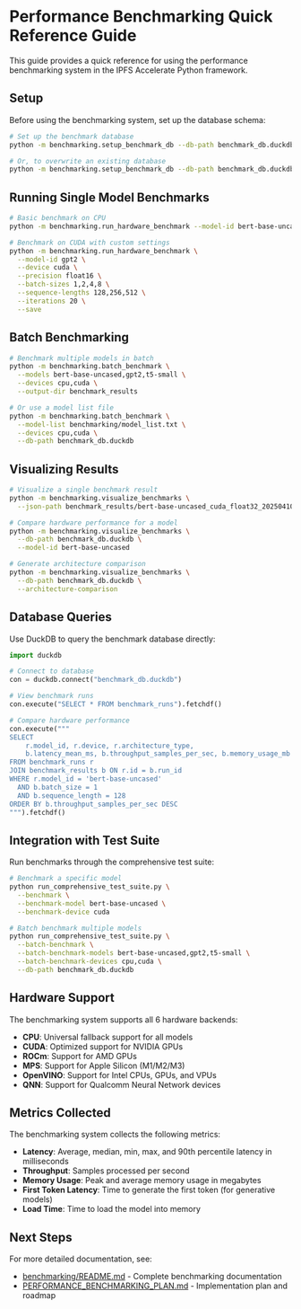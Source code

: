 # Performance Benchmarking Quick Reference Guide

This guide provides a quick reference for using the performance benchmarking system in the IPFS Accelerate Python framework.

## Setup

Before using the benchmarking system, set up the database schema:

```bash
# Set up the benchmark database
python -m benchmarking.setup_benchmark_db --db-path benchmark_db.duckdb

# Or, to overwrite an existing database
python -m benchmarking.setup_benchmark_db --db-path benchmark_db.duckdb --overwrite
```

## Running Single Model Benchmarks

```bash
# Basic benchmark on CPU
python -m benchmarking.run_hardware_benchmark --model-id bert-base-uncased --device cpu

# Benchmark on CUDA with custom settings
python -m benchmarking.run_hardware_benchmark \
  --model-id gpt2 \
  --device cuda \
  --precision float16 \
  --batch-sizes 1,2,4,8 \
  --sequence-lengths 128,256,512 \
  --iterations 20 \
  --save
```

## Batch Benchmarking

```bash
# Benchmark multiple models in batch
python -m benchmarking.batch_benchmark \
  --models bert-base-uncased,gpt2,t5-small \
  --devices cpu,cuda \
  --output-dir benchmark_results

# Or use a model list file
python -m benchmarking.batch_benchmark \
  --model-list benchmarking/model_list.txt \
  --devices cpu,cuda \
  --db-path benchmark_db.duckdb
```

## Visualizing Results

```bash
# Visualize a single benchmark result
python -m benchmarking.visualize_benchmarks \
  --json-path benchmark_results/bert-base-uncased_cuda_float32_20250410_120000.json

# Compare hardware performance for a model
python -m benchmarking.visualize_benchmarks \
  --db-path benchmark_db.duckdb \
  --model-id bert-base-uncased

# Generate architecture comparison
python -m benchmarking.visualize_benchmarks \
  --db-path benchmark_db.duckdb \
  --architecture-comparison
```

## Database Queries

Use DuckDB to query the benchmark database directly:

```python
import duckdb

# Connect to database
con = duckdb.connect("benchmark_db.duckdb")

# View benchmark runs
con.execute("SELECT * FROM benchmark_runs").fetchdf()

# Compare hardware performance
con.execute("""
SELECT 
    r.model_id, r.device, r.architecture_type, 
    b.latency_mean_ms, b.throughput_samples_per_sec, b.memory_usage_mb
FROM benchmark_runs r
JOIN benchmark_results b ON r.id = b.run_id
WHERE r.model_id = 'bert-base-uncased'
  AND b.batch_size = 1
  AND b.sequence_length = 128
ORDER BY b.throughput_samples_per_sec DESC
""").fetchdf()
```

## Integration with Test Suite

Run benchmarks through the comprehensive test suite:

```bash
# Benchmark a specific model
python run_comprehensive_test_suite.py \
  --benchmark \
  --benchmark-model bert-base-uncased \
  --benchmark-device cuda

# Batch benchmark multiple models
python run_comprehensive_test_suite.py \
  --batch-benchmark \
  --batch-benchmark-models bert-base-uncased,gpt2,t5-small \
  --batch-benchmark-devices cpu,cuda \
  --db-path benchmark_db.duckdb
```

## Hardware Support

The benchmarking system supports all 6 hardware backends:

- **CPU**: Universal fallback support for all models
- **CUDA**: Optimized support for NVIDIA GPUs
- **ROCm**: Support for AMD GPUs
- **MPS**: Support for Apple Silicon (M1/M2/M3)
- **OpenVINO**: Support for Intel CPUs, GPUs, and VPUs
- **QNN**: Support for Qualcomm Neural Network devices

## Metrics Collected

The benchmarking system collects the following metrics:

- **Latency**: Average, median, min, max, and 90th percentile latency in milliseconds
- **Throughput**: Samples processed per second
- **Memory Usage**: Peak and average memory usage in megabytes
- **First Token Latency**: Time to generate the first token (for generative models)
- **Load Time**: Time to load the model into memory

## Next Steps

For more detailed documentation, see:
- [benchmarking/README.md](benchmarking/README.md) - Complete benchmarking documentation
- [PERFORMANCE_BENCHMARKING_PLAN.md](PERFORMANCE_BENCHMARKING_PLAN.md) - Implementation plan and roadmap